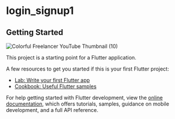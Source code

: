 # login_signup1



## Getting Started
![Colorful Freelancer YouTube Thumbnail (10)](https://github.com/Amani454/Login_SignUp1/assets/144737903/d282d7be-cb1c-4abe-b47e-4ab3d359ae07)


This project is a starting point for a Flutter application.

A few resources to get you started if this is your first Flutter project:

- [Lab: Write your first Flutter app](https://docs.flutter.dev/get-started/codelab)
- [Cookbook: Useful Flutter samples](https://docs.flutter.dev/cookbook)

For help getting started with Flutter development, view the
[online documentation](https://docs.flutter.dev/), which offers tutorials,
samples, guidance on mobile development, and a full API reference.
